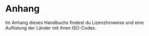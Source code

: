 # Anhang

Im Anhang dieses Handbuchs findest du Lizenzhinweise und eine Auflistung der Länder mit ihren ISO-Codes.


